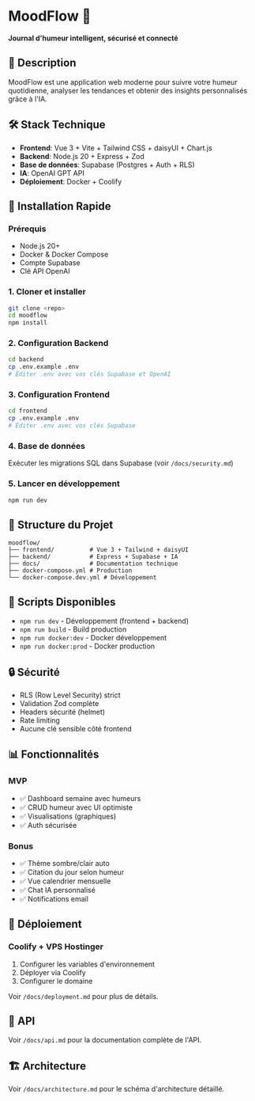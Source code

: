 # MoodFlow 🌈

**Journal d'humeur intelligent, sécurisé et connecté**

## 🎯 Description

MoodFlow est une application web moderne pour suivre votre humeur quotidienne, analyser les tendances et obtenir des insights personnalisés grâce à l'IA.

## 🛠️ Stack Technique

- **Frontend**: Vue 3 + Vite + Tailwind CSS + daisyUI + Chart.js
- **Backend**: Node.js 20 + Express + Zod
- **Base de données**: Supabase (Postgres + Auth + RLS)
- **IA**: OpenAI GPT API
- **Déploiement**: Docker + Coolify

## 🚀 Installation Rapide

### Prérequis
- Node.js 20+
- Docker & Docker Compose
- Compte Supabase
- Clé API OpenAI

### 1. Cloner et installer
```bash
git clone <repo>
cd moodflow
npm install
```

### 2. Configuration Backend
```bash
cd backend
cp .env.example .env
# Éditer .env avec vos clés Supabase et OpenAI
```

### 3. Configuration Frontend
```bash
cd frontend
cp .env.example .env
# Éditer .env avec vos clés Supabase
```

### 4. Base de données
Exécuter les migrations SQL dans Supabase (voir `/docs/security.md`)

### 5. Lancer en développement
```bash
npm run dev
```

## 📁 Structure du Projet

```
moodflow/
├── frontend/          # Vue 3 + Tailwind + daisyUI
├── backend/           # Express + Supabase + IA
├── docs/              # Documentation technique
├── docker-compose.yml # Production
└── docker-compose.dev.yml # Développement
```

## 🔧 Scripts Disponibles

- `npm run dev` - Développement (frontend + backend)
- `npm run build` - Build production
- `npm run docker:dev` - Docker développement
- `npm run docker:prod` - Docker production

## 🔒 Sécurité

- RLS (Row Level Security) strict
- Validation Zod complète
- Headers sécurité (helmet)
- Rate limiting
- Aucune clé sensible côté frontend

## 📊 Fonctionnalités

### MVP
- ✅ Dashboard semaine avec humeurs
- ✅ CRUD humeur avec UI optimiste
- ✅ Visualisations (graphiques)
- ✅ Auth sécurisée

### Bonus
- ✅ Thème sombre/clair auto
- ✅ Citation du jour selon humeur
- ✅ Vue calendrier mensuelle
- ✅ Chat IA personnalisé
- ✅ Notifications email

## 🚀 Déploiement

### Coolify + VPS Hostinger
1. Configurer les variables d'environnement
2. Déployer via Coolify
3. Configurer le domaine

Voir `/docs/deployment.md` pour plus de détails.

## 📝 API

Voir `/docs/api.md` pour la documentation complète de l'API.

## 🏗️ Architecture

Voir `/docs/architecture.md` pour le schéma d'architecture détaillé.
